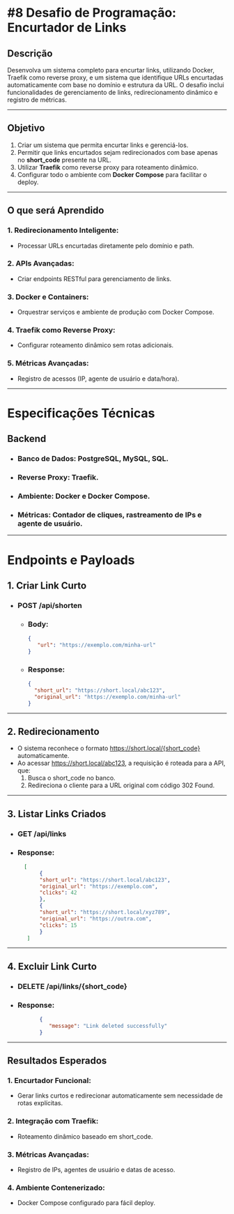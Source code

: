 # #8 Desafio de Programação: Encurtador de Links

## Descrição
Desenvolva um sistema completo para encurtar links, utilizando Docker, Traefik como reverse proxy, e um sistema que identifique URLs encurtadas automaticamente com base no domínio e estrutura da URL. O desafio inclui funcionalidades de gerenciamento de links, redirecionamento dinâmico e registro de métricas.

---

## Objetivo
1. Criar um sistema que permita encurtar links e gerenciá-los.
2. Permitir que links encurtados sejam redirecionados com base apenas no **short_code** presente na URL.
3. Utilizar **Traefik** como reverse proxy para roteamento dinâmico.
4. Configurar todo o ambiente com **Docker Compose** para facilitar o deploy.

---

## O que será Aprendido
### 1. Redirecionamento Inteligente:
- Processar URLs encurtadas diretamente pelo domínio e path.
### 2. APIs Avançadas:
- Criar endpoints RESTful para gerenciamento de links.
### 3. Docker e Containers:
- Orquestrar serviços e ambiente de produção com Docker Compose.
### 4. Traefik como Reverse Proxy:
- Configurar roteamento dinâmico sem rotas adicionais.
### 5. Métricas Avançadas:
- Registro de acessos (IP, agente de usuário e data/hora).

---

# Especificações Técnicas
## Backend
- ### Banco de Dados: PostgreSQL, MySQL, SQL.
- ### Reverse Proxy: Traefik.
- ### Ambiente: Docker e Docker Compose.
- ### Métricas: Contador de cliques, rastreamento de IPs e agente de usuário.

---

# Endpoints e Payloads
## 1. Criar Link Curto
- ###    POST /api/shorten
  - ###   Body:
     ```json
    {
        "url": "https://exemplo.com/minha-url"
     }
    ```
  - ###   Response:
      ```json
     {
        "short_url": "https://short.local/abc123",
        "original_url": "https://exemplo.com/minha-url"
     }
     ```

---  

## 2. Redirecionamento
-    O sistema reconhece o formato https://short.local/{short_code} automaticamente. 
- Ao acessar https://short.local/abc123, a requisição é roteada para a API, que:
  1.  Busca o short_code no banco.
  2.  Redireciona o cliente para a URL original com código 302 Found.

---
## 3. Listar Links Criados
- ###   GET /api/links
- ###   Response:
  ```json
    [
         {
         "short_url": "https://short.local/abc123",
         "original_url": "https://exemplo.com",
         "clicks": 42
         },
         {
         "short_url": "https://short.local/xyz789",
         "original_url": "https://outra.com",
         "clicks": 15
         }
     ]
    ```

---    

## 4. Excluir Link Curto
- ###   DELETE /api/links/{short_code}
- ###   Response:
  ```json
         {
            "message": "Link deleted successfully"
         }
  ```
  
---

## Resultados Esperados
### 1.   Encurtador Funcional:
-   Gerar links curtos e redirecionar automaticamente sem necessidade de rotas explícitas.
### 2.   Integração com Traefik:
-   Roteamento dinâmico baseado em short_code.
### 3.   Métricas Avançadas:
-   Registro de IPs, agentes de usuário e datas de acesso.
### 4.   Ambiente Contenerizado:
-   Docker Compose configurado para fácil deploy.